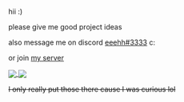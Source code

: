 hii :)

please give me good project ideas

also message me on discord [eeehh#3333](https://discord.com/users/281665697593950209) c:

or join [my server](https://discord.gg/DH6hDMHsds)

<a href="https://github.com/anuraghazra/github-readme-stats">
  <img align="center" src="https://github-readme-stats.vercel.app/api?username=eeehh&show_icons=true&theme=jolly&count_private=true&include_all_commits=true&hide=stars" />
  <img align="center" src="https://github-readme-stats.vercel.app/api/top-langs/?username=eeehh&layout=compact&theme=jolly" />
</a>

~~I only really put those there cause I was curious lol~~
